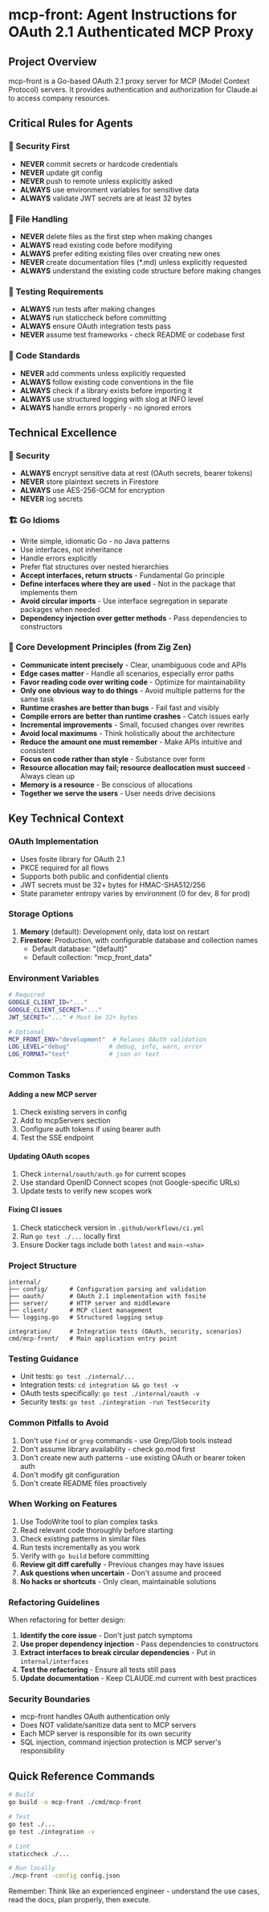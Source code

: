 # mcp-front: Agent Instructions for OAuth 2.1 Authenticated MCP Proxy

## Project Overview

mcp-front is a Go-based OAuth 2.1 proxy server for MCP (Model Context Protocol) servers. It provides authentication and authorization for Claude.ai to access company resources.

## Critical Rules for Agents

### 🚨 Security First

- **NEVER** commit secrets or hardcode credentials
- **NEVER** update git config
- **NEVER** push to remote unless explicitly asked
- **ALWAYS** use environment variables for sensitive data
- **ALWAYS** validate JWT secrets are at least 32 bytes

### 📁 File Handling

- **NEVER** delete files as the first step when making changes
- **ALWAYS** read existing code before modifying
- **ALWAYS** prefer editing existing files over creating new ones
- **NEVER** create documentation files (\*.md) unless explicitly requested
- **ALWAYS** understand the existing code structure before making changes

### 🧪 Testing Requirements

- **ALWAYS** run tests after making changes
- **ALWAYS** run staticcheck before committing
- **ALWAYS** ensure OAuth integration tests pass
- **NEVER** assume test frameworks - check README or codebase first

### 🔧 Code Standards

- **NEVER** add comments unless explicitly requested
- **ALWAYS** follow existing code conventions in the file
- **ALWAYS** check if a library exists before importing it
- **ALWAYS** use structured logging with slog at INFO level
- **ALWAYS** handle errors properly - no ignored errors

## Technical Excellence

### 🔐 Security

- **ALWAYS** encrypt sensitive data at rest (OAuth secrets, bearer tokens)
- **NEVER** store plaintext secrets in Firestore
- **ALWAYS** use AES-256-GCM for encryption
- **NEVER** log secrets

### 🏗️ Go Idioms

- Write simple, idiomatic Go - no Java patterns
- Use interfaces, not inheritance
- Handle errors explicitly
- Prefer flat structures over nested hierarchies
- **Accept interfaces, return structs** - Fundamental Go principle
- **Define interfaces where they are used** - Not in the package that implements them
- **Avoid circular imports** - Use interface segregation in separate packages when needed
- **Dependency injection over getter methods** - Pass dependencies to constructors

### 🎯 Core Development Principles (from Zig Zen)

- **Communicate intent precisely** - Clear, unambiguous code and APIs
- **Edge cases matter** - Handle all scenarios, especially error paths
- **Favor reading code over writing code** - Optimize for maintainability
- **Only one obvious way to do things** - Avoid multiple patterns for the same task
- **Runtime crashes are better than bugs** - Fail fast and visibly
- **Compile errors are better than runtime crashes** - Catch issues early
- **Incremental improvements** - Small, focused changes over rewrites
- **Avoid local maximums** - Think holistically about the architecture
- **Reduce the amount one must remember** - Make APIs intuitive and consistent
- **Focus on code rather than style** - Substance over form
- **Resource allocation may fail; resource deallocation must succeed** - Always clean up
- **Memory is a resource** - Be conscious of allocations
- **Together we serve the users** - User needs drive decisions

## Key Technical Context

### OAuth Implementation

- Uses fosite library for OAuth 2.1
- PKCE required for all flows
- Supports both public and confidential clients
- JWT secrets must be 32+ bytes for HMAC-SHA512/256
- State parameter entropy varies by environment (0 for dev, 8 for prod)

### Storage Options

1. **Memory** (default): Development only, data lost on restart
2. **Firestore**: Production, with configurable database and collection names
   - Default database: "(default)"
   - Default collection: "mcp_front_data"

### Environment Variables

```bash
# Required
GOOGLE_CLIENT_ID="..."
GOOGLE_CLIENT_SECRET="..."
JWT_SECRET="..." # Must be 32+ bytes

# Optional
MCP_FRONT_ENV="development"  # Relaxes OAuth validation
LOG_LEVEL="debug"           # debug, info, warn, error
LOG_FORMAT="text"           # json or text
```

### Common Tasks

#### Adding a new MCP server

1. Check existing servers in config
2. Add to mcpServers section
3. Configure auth tokens if using bearer auth
4. Test the SSE endpoint

#### Updating OAuth scopes

1. Check `internal/oauth/auth.go` for current scopes
2. Use standard OpenID Connect scopes (not Google-specific URLs)
3. Update tests to verify new scopes work

#### Fixing CI issues

1. Check staticcheck version in `.github/workflows/ci.yml`
2. Run `go test ./...` locally first
3. Ensure Docker tags include both `latest` and `main-<sha>`

### Project Structure

```
internal/
├── config/      # Configuration parsing and validation
├── oauth/       # OAuth 2.1 implementation with fosite
├── server/      # HTTP server and middleware
├── client/      # MCP client management
└── logging.go   # Structured logging setup

integration/     # Integration tests (OAuth, security, scenarios)
cmd/mcp-front/   # Main application entry point
```

### Testing Guidance

- Unit tests: `go test ./internal/...`
- Integration tests: `cd integration && go test -v`
- OAuth tests specifically: `go test ./internal/oauth -v`
- Security tests: `go test ./integration -run TestSecurity`

### Common Pitfalls to Avoid

1. Don't use `find` or `grep` commands - use Grep/Glob tools instead
2. Don't assume library availability - check go.mod first
3. Don't create new auth patterns - use existing OAuth or bearer token auth
4. Don't modify git configuration
5. Don't create README files proactively

### When Working on Features

1. Use TodoWrite tool to plan complex tasks
2. Read relevant code thoroughly before starting
3. Check existing patterns in similar files
4. Run tests incrementally as you work
5. Verify with `go build` before committing
6. **Review git diff carefully** - Previous changes may have issues
7. **Ask questions when uncertain** - Don't assume and proceed
8. **No hacks or shortcuts** - Only clean, maintainable solutions

### Refactoring Guidelines

When refactoring for better design:
1. **Identify the core issue** - Don't just patch symptoms
2. **Use proper dependency injection** - Pass dependencies to constructors
3. **Extract interfaces to break circular dependencies** - Put in `internal/interfaces`
4. **Test the refactoring** - Ensure all tests still pass
5. **Update documentation** - Keep CLAUDE.md current with best practices

### Security Boundaries

- mcp-front handles OAuth authentication only
- Does NOT validate/sanitize data sent to MCP servers
- Each MCP server is responsible for its own security
- SQL injection, command injection protection is MCP server's responsibility

## Quick Reference Commands

```bash
# Build
go build -o mcp-front ./cmd/mcp-front

# Test
go test ./...
go test ./integration -v

# Lint
staticcheck ./...

# Run locally
./mcp-front -config config.json
```

Remember: Think like an experienced engineer - understand the use cases, read the docs, plan properly, then execute.
